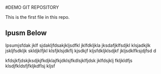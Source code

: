 #DEMO GIT REPOSITORY

This is the first file in this repo.

## Ipusm Below

Ipsumjsfdak jklf sjdakljfdsakjkljsdfkl jklfdkljkla jksdafjklfsdjkl klsjadkjlk jskljfsdkljk skldjklfjkl klsfjklsjdkflj kjsdkjf kljsfdkljklsdjkf jkljsdklfksjdjfsd d

kfdsjkfjdskjksdjkjfkdjklajfkjdklsjfkdlsjklfjdsk jklfdsjklj fkljkldfjs klsdjfkldsfjfkljkdflsj kljsf
